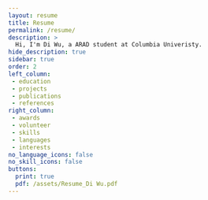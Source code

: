 ```yaml
---
layout: resume
title: Resume
permalink: /resume/
description: >
  Hi, I'm Di Wu, a ARAD student at Columbia Univeristy.
hide_description: true
sidebar: true
order: 2
left_column:
 - education
 - projects
 - publications
 - references
right_column:
 - awards
 - volunteer
 - skills
 - languages
 - interests
no_language_icons: false
no_skill_icons: false
buttons:
  print: true
  pdf: /assets/Resume_Di Wu.pdf
---
```

